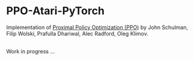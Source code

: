 # PPO-Atari-PyTorch
 Implementation of [Proximal Policy Optimization (PPO)](https://arxiv.org/abs/1707.06347) by John Schulman, Filip Wolski, Prafulla Dhariwal, Alec Radford, Oleg Klimov.<br><br>
 
Work in progress ...<br>
